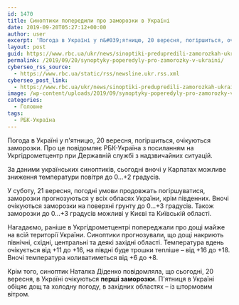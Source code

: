 ```yaml
---
id: 1470
title: Синоптики попередили про заморозки в Україні
date: 2019-09-20T05:27:12+00:00
author: user
excerpt: 'Погода в Україні у п&#039;ятницю, 20 вересня, погіршиться, очікуються заморозки. Про це повідомляє РБК-Україна з посиланням на Укргідрометцентр при Державній службі...'
layout: post
guid: https://www.rbc.ua/ukr/news/sinoptiki-predupredili-zamorozkah-ukraine-1568956626.html
permalink: /2019/09/20/synoptyky-poperedyly-pro-zamorozky-v-ukraini/
cyberseo_rss_source:
  - https://www.rbc.ua/static/rss/newsline.ukr.rss.xml
cyberseo_post_link:
  - https://www.rbc.ua/ukr/news/sinoptiki-predupredili-zamorozkah-ukraine-1568956626.html
image: /wp-content/uploads/2019/09/synoptyky-poperedyly-pro-zamorozky-v-ukraini.jpg
categories:
  - Головне
tags:
  - РБК-Україна
---
```

Погода в Україні у п'ятницю, 20 вересня, погіршиться, очікуються заморозки. Про це повідомляє РБК-Україна з посиланням на Укргідрометцентр при Державній службі з надзвичайних ситуацій.

За даними українських синоптиків, сьогодні вночі у Карпатах можливе зниження температури повітря до 0&#8230;+2 градусів.

У суботу, 21 вересня, погодні умови продовжать погіршуватися, заморозки прогнозуються у всіх обласях України, крім південних. Вночі очікуються заморозки на поверхні грунту до 0&#8230;+3 градусів. Також заморозки до 0&#8230;+3 градусів можливі у Києві та Київській області.

Нагадаємо, раніше в Укргідрометцентрі попереджали про дощі майже на всій території України. Синоптики прогнозували, що дощі накриють північні, східні, центральні та деякі західні області. Температура вдень очікується від +11 до +16, на півдні буде трошки тепліше &#8211; від +16 до +18. Вночі температура коливатиметься від +6 до +8.

Крім того, синоптик Наталка Діденко повідомляла, що сьогодні, 20 вересня, в Україні очікуються **перші заморозки**. П'ятниця в Україні обіцяє дощ та холодну погоду, в західних областях &#8211; із штормовим вітром.